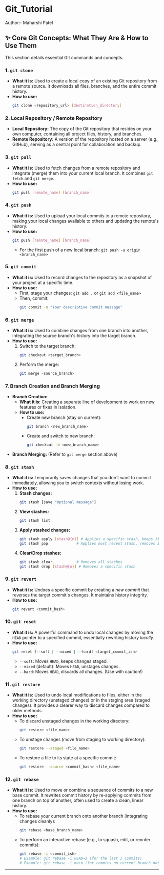 # Git_Tutorial
Author:- Maharshi Patel

## ✨ Core Git Concepts: What They Are & How to Use Them

This section details essential Git commands and concepts.

### 1. `git clone`

* **What it is:** Used to create a local copy of an existing Git repository from a remote source. It downloads all files, branches, and the entire commit history.
* **How to use:**
    ```bash
    git clone <repository_url> [destination_directory]
    ```

### 2. Local Repository / Remote Repository

* **Local Repository:** The copy of the Git repository that resides on your own computer, containing all project files, history, and branches.
* **Remote Repository:** A version of the repository hosted on a server (e.g., GitHub), serving as a central point for collaboration and backup.

### 3. `git pull`

* **What it is:** Used to fetch changes from a remote repository and integrate (merge) them into your current local branch. It combines `git fetch` and `git merge`.
* **How to use:**
    ```bash
    git pull [remote_name] [branch_name]
    ```

### 4. `git push`

* **What it is:** Used to upload your local commits to a remote repository, making your local changes available to others and updating the remote's history.
* **How to use:**
    ```bash
    git push [remote_name] [branch_name]
    ```
    * For the first push of a new local branch: `git push -u origin <branch_name>`

### 5. `git commit`

* **What it is:** Used to record changes to the repository as a snapshot of your project at a specific time.
* **How to use:**
    * First, stage your changes: `git add .` or `git add <file_name>`
    * Then, commit:
        ```bash
        git commit -m "Your descriptive commit message"
        ```

### 6. `git merge`

* **What it is:** Used to combine changes from one branch into another, integrating the source branch's history into the target branch.
* **How to use:**
    1.  Switch to the target branch:
        ```bash
        git checkout <target_branch>
        ```
    2.  Perform the merge:
        ```bash
        git merge <source_branch>
        ```

### 7. Branch Creation and Branch Merging

* **Branch Creation:**
    * **What it is:** Creating a separate line of development to work on new features or fixes in isolation.
    * **How to use:**
        * Create new branch (stay on current):
            ```bash
            git branch <new_branch_name>
            ```
        * Create and switch to new branch:
            ```bash
            git checkout -b <new_branch_name>
            ```
* **Branch Merging:** (Refer to `git merge` section above)

### 8. `git stash`

* **What it is:** Temporarily saves changes that you don't want to commit immediately, allowing you to switch contexts without losing work.
* **How to use:**
    1.  **Stash changes:**
        ```bash
        git stash [save "Optional message"]
        ```
    2.  **View stashes:**
        ```bash
        git stash list
        ```
    3.  **Apply stashed changes:**
        ```bash
        git stash apply [stash@{n}] # Applies a specific stash, keeps it in list
        git stash pop             # Applies most recent stash, removes it from list
        ```
    4.  **Clear/Drop stashes:**
        ```bash
        git stash clear           # Removes all stashes
        git stash drop [stash@{n}] # Removes a specific stash
        ```

### 9. `git revert`

* **What it is:** Undoes a specific commit by creating a *new commit* that reverses the target commit's changes. It maintains history integrity.
* **How to use:**
    ```bash
    git revert <commit_hash>
    ```

### 10. `git reset`

* **What it is:** A powerful command to undo local changes by moving the `HEAD` pointer to a specified commit, essentially rewriting history *locally*.
* **How to use:**
    ```bash
    git reset [--soft | --mixed | --hard] <target_commit_ish>
    ```
    * `--soft`: Moves `HEAD`, keeps changes staged.
    * `--mixed` (default): Moves `HEAD`, unstages changes.
    * `--hard`: Moves `HEAD`, discards all changes. (Use with caution!)

### 11. `git restore`

* **What it is:** Used to undo local modifications to files, either in the working directory (unstaged changes) or in the staging area (staged changes). It provides a clearer way to discard changes compared to older methods.
* **How to use:**
    * To discard unstaged changes in the working directory:
        ```bash
        git restore <file_name>
        ```
    * To unstage changes (move from staging to working directory):
        ```bash
        git restore --staged <file_name>
        ```
    * To restore a file to its state at a specific commit:
        ```bash
        git restore --source <commit_hash> <file_name>
        ```

### 12. `git rebase`

* **What it is:** Used to move or combine a sequence of commits to a new base commit. It rewrites commit history by re-applying commits from one branch on top of another, often used to create a clean, linear history.
* **How to use:**
    * To rebase your current branch onto another branch (integrating changes cleanly):
        ```bash
        git rebase <base_branch_name>
        ```
    * To perform an interactive rebase (e.g., to squash, edit, or reorder commits):
        ```bash
        git rebase -i <commit_ish>
        # Example: git rebase -i HEAD~3 (for the last 3 commits)
        # Example: git rebase -i main (for commits on current branch not on main)
        ```

---